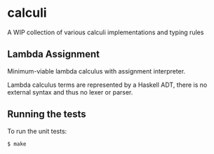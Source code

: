 # calculi

A WIP collection of various calculi implementations and typing rules


## Lambda Assignment

Minimum-viable lambda calculus with assignment interpreter.

Lambda calculus terms are represented by a Haskell ADT,
there is no external syntax and thus no lexer or parser.


## Running the tests

To run the unit tests:

    $ make

